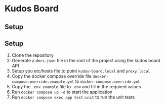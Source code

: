 # Kudos Board

## Setup

## Setup

1. Clone the repository
2. Generate a `docs.json` file in the root of the project using the kudos board API
3. Setup you etc/hosts file to point `kudos-board.local` and `proxy.local`
4. Copy the docker compose override file `docker-compose.override.example.yml` to `docker-compose.override.yml`
5. Copy the `.env.example` file to `.env` and fill in the required values
6. Run `docker compose up -d` to start the application
7. Run `docker compose exec app test:unit` to run the unit tests

